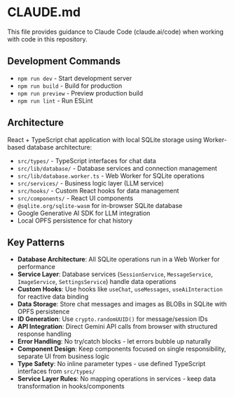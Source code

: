 # CLAUDE.md

This file provides guidance to Claude Code (claude.ai/code) when working with code in this repository.

## Development Commands

- `npm run dev` - Start development server
- `npm run build` - Build for production
- `npm run preview` - Preview production build
- `npm run lint` - Run ESLint

## Architecture

React + TypeScript chat application with local SQLite storage using Worker-based database architecture:

- `src/types/` - TypeScript interfaces for chat data
- `src/lib/database/` - Database services and connection management
- `src/lib/database.worker.ts` - Web Worker for SQLite operations
- `src/services/` - Business logic layer (LLM service)
- `src/hooks/` - Custom React hooks for data management
- `src/components/` - React UI components
- `@sqlite.org/sqlite-wasm` for in-browser SQLite database
- Google Generative AI SDK for LLM integration
- Local OPFS persistence for chat history

## Key Patterns

- **Database Architecture**: All SQLite operations run in a Web Worker for performance
- **Service Layer**: Database services (`SessionService`, `MessageService`, `ImageService`, `SettingsService`) handle data operations
- **Custom Hooks**: Use hooks like `useChat`, `useMessages`, `useAiInteraction` for reactive data binding
- **Data Storage**: Store chat messages and images as BLOBs in SQLite with OPFS persistence
- **ID Generation**: Use `crypto.randomUUID()` for message/session IDs
- **API Integration**: Direct Gemini API calls from browser with structured response handling
- **Error Handling**: No try/catch blocks - let errors bubble up naturally
- **Component Design**: Keep components focused on single responsibility, separate UI from business logic
- **Type Safety**: No inline parameter types - use defined TypeScript interfaces from `src/types/`
- **Service Layer Rules**: No mapping operations in services - keep data transformation in hooks/components